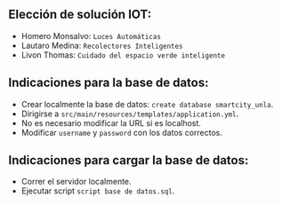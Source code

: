 ## Elección de solución IOT:
- Homero Monsalvo: `Luces Automáticas`
- Lautaro Medina: `Recolectores Inteligentes`
- Livon Thomas: `Cuidado del espacio verde inteligente`

## Indicaciones para la base de datos:

- Crear localmente la base de datos: `create database smartcity_unla`.
- Dirigirse a `src/main/resources/templates/application.yml`.
- No es necesario modificar la URL si es localhost.
- Modificar `username` y `password` con los datos correctos.

## Indicaciones para cargar la base de datos:

- Correr el servidor localmente.
- Ejecutar script `script base de datos.sql`.
